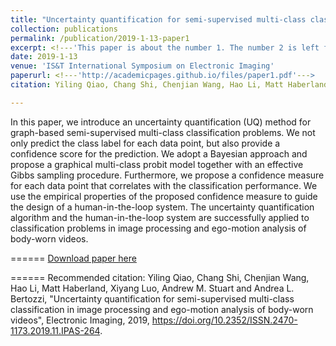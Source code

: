 ```yaml
---
title: "Uncertainty quantification for semi-supervised multi-class classification in image processing and ego-motion analysis of body-worn videos"
collection: publications
permalink: /publication/2019-1-13-paper1
excerpt: <!---'This paper is about the number 1. The number 2 is left for future work.' --->
date: 2019-1-13
venue: 'IS&T International Symposium on Electronic Imaging'
paperurl: <!---'http://academicpages.github.io/files/paper1.pdf'--->
citation: Yiling Qiao, Chang Shi, Chenjian Wang, Hao Li, Matt Haberland, Xiyang Luo, Andrew M. Stuart and Andrea L. Bertozzi, "Uncertainty quantification for semi-supervised multi-class classification in image processing and ego-motion analysis of body-worn videos", Electronic Imaging, 2019, https://doi.org/10.2352/ISSN.2470-1173.2019.11.IPAS-264.

---
```


In this paper, we introduce an uncertainty quantification (UQ) method for graph-based semi-supervised multi-class classification problems. We not only predict the class label for each data point, but also provide a confidence score for the prediction. We adopt a Bayesian approach and propose a graphical multi-class probit model together with an effective Gibbs sampling procedure. Furthermore, we propose a confidence measure for each data point that correlates with the classification performance. We use the empirical properties of the proposed confidence measure to guide the design of a human-in-the-loop system. The uncertainty quantification algorithm and the human-in-the-loop system are successfully applied to classification problems in image processing and ego-motion analysis of body-worn videos.

======
[Download paper here](https://authors.library.caltech.edu/97346/1/3066433-ipas_1547079263468.pdf)

======
Recommended citation: Yiling Qiao, Chang Shi, Chenjian Wang, Hao Li, Matt Haberland, Xiyang Luo, Andrew M. Stuart and Andrea L. Bertozzi, "Uncertainty quantification for semi-supervised multi-class classification in image processing and ego-motion analysis of body-worn videos", Electronic Imaging, 2019, https://doi.org/10.2352/ISSN.2470-1173.2019.11.IPAS-264.